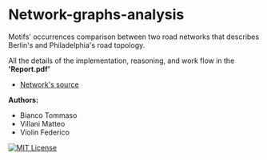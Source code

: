 # Network-graphs-analysis
Motifs' occurrences comparison between two road networks that describes Berlin's and Philadelphia's road topology.

All the details of the implementation, reasoning, and work flow in the **'Report.pdf'**

- [Network's source](https://github.com/bstabler/TransportationNetworks/tree/master) 

**Authors:**
- Bianco Tommaso
- Villani Matteo
- Violin Federico


[![MIT License](https://img.shields.io/badge/License-MIT-green.svg)](https://choosealicense.com/licenses/mit/)  
